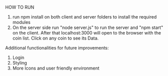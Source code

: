 HOW TO RUN
1) run npm install on both client and server folders to install the required modules
2) On the server side run "node server.js" to run the server and "npm start" on the client.
  After that localhost:3000 will open to the browser with the coin list. Click on any coin to see its Data.

Additional functionalities for future improvements: 
1) Login
2) Styling
3) More Icons and user friendly environment 

